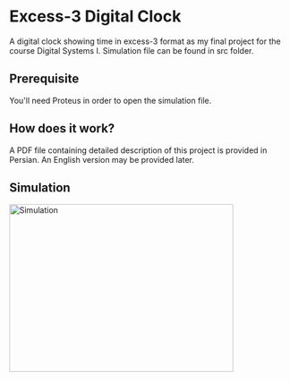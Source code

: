 # Excess-3 Digital Clock
A digital clock showing time in excess-3 format as my final project for the course Digital Systems I. Simulation file can be found in src folder.

## Prerequisite
You'll need Proteus in order to open the simulation file.

## How does it work?
A PDF file containing detailed description of this project is provided in Persian. An English version may be provided later.

## Simulation
<img src="Simulation.gif" alt="Simulation" width="400" height="300"/>
